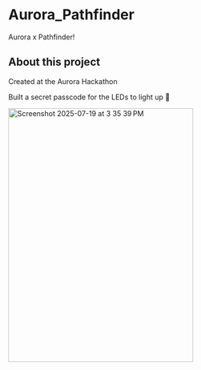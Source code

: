 # Aurora_Pathfinder
Aurora x Pathfinder!

## About this project
Created at the Aurora Hackathon

Built a secret passcode for the LEDs to light up 👀

<img width="369" height="507" alt="Screenshot 2025-07-19 at 3 35 39 PM" src="https://github.com/user-attachments/assets/88757712-b81b-4eef-b823-bd1ac5afc2dd" />
